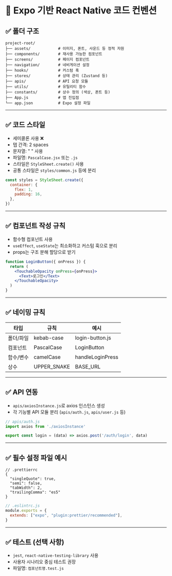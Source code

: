 # 📱 Expo 기반 React Native 코드 컨벤션

## ✅ 폴더 구조

```
project-root/
├── assets/            # 이미지, 폰트, 사운드 등 정적 자원
├── components/        # 재사용 가능한 컴포넌트
├── screens/           # 페이지 컴포넌트
├── navigation/        # 네비게이션 설정
├── hooks/             # 커스텀 훅
├── stores/            # 상태 관리 (Zustand 등)
├── apis/              # API 요청 모듈
├── utils/             # 유틸리티 함수
├── constants/         # 상수 정의 (색상, 폰트 등)
├── App.js             # 앱 진입점
└── app.json           # Expo 설정 파일
```

---

## ✅ 코드 스타일

- 세미콜론 사용 ❌
- 탭 간격: 2 spaces
- 문자열: " " 사용
- 파일명: `PascalCase.jsx` 또는 `.js`
- 스타일은 `StyleSheet.create()` 사용
- 공통 스타일은 `styles/common.js` 등에 분리

```js
const styles = StyleSheet.create({
  container: {
    flex: 1,
    padding: 16,
  },
})
```

---

## ✅ 컴포넌트 작성 규칙

- 함수형 컴포넌트 사용
- `useEffect`, `useState`는 최소화하고 커스텀 훅으로 분리
- props는 구조 분해 할당으로 받기

```jsx
function LoginButton({ onPress }) {
  return (
    <TouchableOpacity onPress={onPress}>
      <Text>로그인</Text>
    </TouchableOpacity>
  )
}
```

---

## ✅ 네이밍 규칙

| 타입       | 규칙          | 예시               |
|------------|---------------|--------------------|
| 폴더/파일  | kebab-case    | login-button.js    |
| 컴포넌트   | PascalCase    | LoginButton        |
| 함수/변수  | camelCase     | handleLoginPress   |
| 상수       | UPPER_SNAKE   | BASE_URL           |

---

## ✅ API 연동

- `apis/axiosInstance.js`로 axios 인스턴스 생성
- 각 기능별 API 모듈 분리 (`apis/auth.js`, `apis/user.js` 등)

```js
// apis/auth.js
import axios from './axiosInstance'

export const login = (data) => axios.post('/auth/login', data)
```

---

## ✅ 필수 설정 파일 예시

```jsonc
// .prettierrc
{
  "singleQuote": true,
  "semi": false,
  "tabWidth": 2,
  "trailingComma": "es5"
}
```

```js
// .eslintrc.js
module.exports = {
  extends: ["expo", "plugin:prettier/recommended"],
}
```

---

## ✅ 테스트 (선택 사항)

- `jest`, `react-native-testing-library` 사용
- 사용자 시나리오 중심 테스트 권장
- 파일명: `컴포넌트명.test.js`
